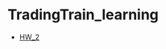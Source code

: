 # TradingTrain_learning
- [HW_2](https://bonba2k.github.io/TradingTrain_learning/Calculator_BomBa.html)
